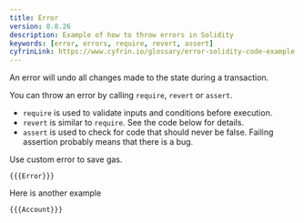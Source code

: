 ```yaml
---
title: Error
version: 0.8.26
description: Example of how to throw errors in Solidity
keywords: [error, errors, require, revert, assert]
cyfrinLink: https://www.cyfrin.io/glossary/error-solidity-code-example
---
```


An error will undo all changes made to the state during a transaction.

You can throw an error by calling `require`, `revert` or `assert`.

- `require` is used to validate inputs and conditions before execution.
- `revert` is similar to `require`. See the code below for details.
- `assert` is used to check for code that should never be false. Failing
  assertion probably means that there is a bug.

Use custom error to save gas.

```solidity
{{{Error}}}
```

Here is another example

```solidity
{{{Account}}}
```
